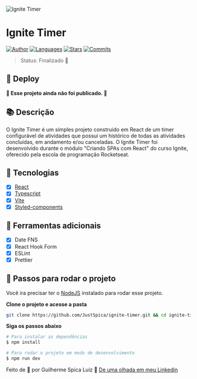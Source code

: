 ![Ignite Timer](https://github.com/JustSpica/ignite-timer/assets/75824415/d14f5a7e-e3d8-41bb-84ec-cda2dedda621)

# Ignite Timer
[![Author](https://img.shields.io/badge/author-JustSpica-00875F?style=flat-square)](https://github.com/JustSpica)
[![Languages](https://img.shields.io/github/languages/count/JustSpica/ignite-timer?color=00875F&style=flat-square)](#)
[![Stars](https://img.shields.io/github/stars/JustSpica/ignite-timer?color=00875F&style=flat-square)](https://github.com/JustSpica/ignite-timer/stargazers)
[![Commits](https://img.shields.io/github/last-commit/JustSpica/ignite-timer?color=00875F&style=flat-square)](#)

> Status: Finalizado 🎉

## 📢 Deploy
**🚧 Esse projeto ainda não foi publicado. 🚧**

## 📚 Descrição

O Ignite Timer é um simples projeto construido em React de um timer configurável de atividades que possui um histórico de todas as atividades concluídas, em andamento e/ou canceladas. O Ignite Timer foi desenvolvido durante o módulo "Criando SPAs com React" do curso Ignite, oferecido pela escola de programação Rocketseat.

## 🌟 Tecnologias
- [X] [React](https://react.dev/)
- [X] [Typescript](https://www.typescriptlang.org/)
- [X] [Vite](https://vitejs.dev/)
- [X] [Styled-components](https://styled-components.com/)

## 🔨 Ferramentas adicionais
- [X] Date FNS
- [X] React Hook Form
- [X] ESLint
- [X] Prettier

## 🚪 Passos para rodar o projeto
Você ira precisar ter o [NodeJS](https://nodejs.org/en/) instalado para rodar esse projeto.

**Clone o projeto e acesse a pasta**
```bash
git clone https://github.com/JustSpica/ignite-timer.git && cd ignite-timer
```

**Siga os passos abaixo**
```bash
# Para instalar as dependências
$ npm install

# Para rodar o projeto em modo de desenvolvimento
$ npm run dev
```

Feito de 💖 por Guilherme Spica Luiz 👋 [De uma olhada em meu Linkedin](https://www.linkedin.com/in/guilhermespicaluiz)
